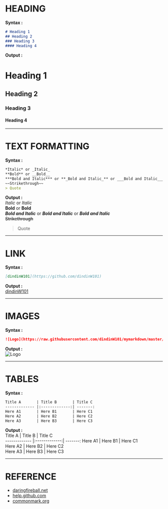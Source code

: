 # HEADING 
**Syntax :**  
```markdown
# Heading 1  
## Heading 2  
### Heading 3  
#### Heading 4  
```
**Output :**    
# Heading 1  
## Heading 2  
### Heading 3  
#### Heading 4  

---
# TEXT FORMATTING
**Syntax :**  
```markdown
*Italic* or _Italic_  
**Bold** or __Bold__  
***Bold and Italic*** or **_Bold and Italic_** or ___Bold and Italic___  
~~Strikethrough~~  
> Quote
```
**Output :**    
*Italic* or _Italic_  
**Bold** or __Bold__  
***Bold and Italic*** or **_Bold and Italic_** or ___Bold and Italic___  
~~Strikethrough~~    
> Quote
---
# LINK
**Syntax :**  
```markdown
[dindinW101](https://github.com/dindinW101)
```
**Output :**  
[dindinW101](https://github.com/dindinW101)

---
# IMAGES
**Syntax :**  
```markdown
![Logo](https://raw.githubusercontent.com/dindinW101/mymarkdown/master/assets/logo.png)
```
**Output :**  
![Logo](https://raw.githubusercontent.com/dindinW101/mymarkdown/master/assets/logo.png)

---
# TABLES
**Syntax :**  
```markdown
Title A       | Title B       | Title C  
------------- |:-------------:| -------: 
Here A1       | Here B1       | Here C1  
Here A2       | Here B2       | Here C2  
Here A3       | Here B3       | Here C3  
```

**Output :**  
Title A       | Title B       | Title C  
------------- |:-------------:| -------: 
Here A1       | Here B1       | Here C1  
Here A2       | Here B2       | Here C2  
Here A3       | Here B3       | Here C3 

---
# REFERENCE 
* [daringfireball.net](https://daringfireball.net/projects/markdown/syntax)
* [help.github.com](https://help.github.com/articles/basic-writing-and-formatting-syntax/)
* [commonmark.org](http://commonmark.org/help/)

